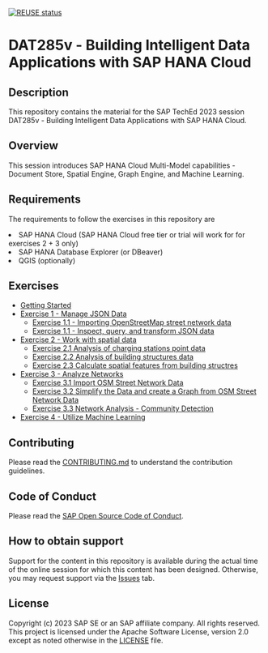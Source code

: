 [![REUSE status](https://api.reuse.software/badge/github.com/SAP-samples/teched2023-DA285v)](https://api.reuse.software/info/github.com/SAP-samples/teched2023-DA285v)

# DAT285v - Building Intelligent Data Applications with SAP HANA Cloud

## Description

This repository contains the material for the SAP TechEd 2023 session DAT285v - Building Intelligent Data Applications with SAP HANA Cloud.  

## Overview

This session introduces SAP HANA Cloud Multi-Model capabilities - Document Store, Spatial Engine, Graph Engine, and Machine Learning.

## Requirements

The requirements to follow the exercises in this repository are
<li>SAP HANA Cloud (SAP HANA Cloud free tier or trial will work for for exercises 2 + 3 only)
<li>SAP HANA Database Explorer (or DBeaver)
<li>QGIS (optionally)

## Exercises

- [Getting Started](exercises/ex0/)
- [Exercise 1 - Manage JSON Data](exercises/ex1/)
    - [Exercise 1.1 - Importing OpenStreetMap street network data](exercises/ex1#11)
    - [Exercise 1.1 - Inspect, query, and transform JSON data](exercises/ex1#12)
- [Exercise 2 - Work with spatial data](exercises/ex2/)
    - [Exercise 2.1 Analysis of charging stations point data](exercises/ex2#21)
    - [Exercise 2.2 Analysis of building structures data](exercises/ex2#22)
    - [Exercise 2.3 Calculate spatial features from building structres](exercises/ex2#23)
- [Exercise 3 - Analyze Networks](exercises/ex3/)
    - [Exercise 3.1 Import OSM Street Network Data](exercises/ex3#31)
    - [Exercise 3.2 Simplify the Data and create a Graph from OSM Street Network Data](exercises/ex3#32)
    - [Exercise 3.3 Network Analysis - Community Detection](exercises/ex3#33)
- [Exercise 4 - Utilize Machine Learning](exercises/ex4/)
  
## Contributing
Please read the [CONTRIBUTING.md](./CONTRIBUTING.md) to understand the contribution guidelines.

## Code of Conduct
Please read the [SAP Open Source Code of Conduct](https://github.com/SAP-samples/.github/blob/main/CODE_OF_CONDUCT.md).

## How to obtain support

Support for the content in this repository is available during the actual time of the online session for which this content has been designed. Otherwise, you may request support via the [Issues](../../issues) tab.

## License
Copyright (c) 2023 SAP SE or an SAP affiliate company. All rights reserved. This project is licensed under the Apache Software License, version 2.0 except as noted otherwise in the [LICENSE](LICENSES/Apache-2.0.txt) file.
